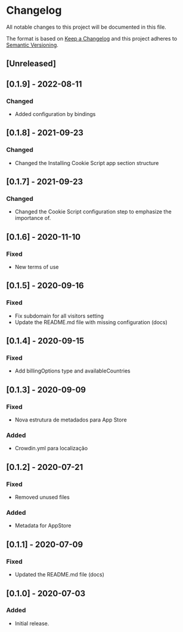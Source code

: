 # Changelog

All notable changes to this project will be documented in this file.

The format is based on [Keep a Changelog](http://keepachangelog.com/en/1.0.0/)
and this project adheres to [Semantic Versioning](http://semver.org/spec/v2.0.0.html).

## [Unreleased]

## [0.1.9] - 2022-08-11

### Changed
- Added configuration by bindings

## [0.1.8] - 2021-09-23
### Changed
- Changed the Installing Cookie Script app section structure

## [0.1.7] - 2021-09-23
### Changed
- Changed the Cookie Script configuration step to emphasize the importance of.
## [0.1.6] - 2020-11-10

### Fixed
- New terms of use

## [0.1.5] - 2020-09-16
### Fixed

- Fix subdomain for all visitors setting
- Update the README.md file with missing configuration (docs)

## [0.1.4] - 2020-09-15
### Fixed
- Add billingOptions type and availableCountries

## [0.1.3] - 2020-09-09

### Fixed
- Nova estrutura de metadados para App Store

### Added
- Crowdin.yml para localização

## [0.1.2] - 2020-07-21
### Fixed
- Removed unused files

### Added
- Metadata for AppStore

## [0.1.1] - 2020-07-09
### Fixed

- Updated the README.md file (docs)

## [0.1.0] - 2020-07-03

### Added

- Initial release.

